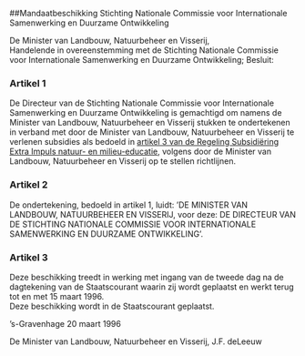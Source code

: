 <meta http-equiv='Content-Type' content='text/html; charset=utf-8' />

##Mandaatbeschikking Stichting Nationale Commissie voor Internationale Samenwerking en Duurzame Ontwikkeling

De Minister van Landbouw, Natuurbeheer en Visserij,  
Handelende in overeenstemming met de Stichting Nationale Commissie voor Internationale Samenwerking en Duurzame Ontwikkeling;
Besluit:    

### Artikel  1  

De Directeur van de Stichting Nationale Commissie voor Internationale Samenwerking en Duurzame Ontwikkeling is gemachtigd om namens de Minister van Landbouw, Natuurbeheer en Visserij stukken te ondertekenen in verband met door de Minister van Landbouw, Natuurbeheer en Visserij te verlenen subsidies als bedoeld in [artikel 3 van de Regeling Subsidiëring Extra Impuls natuur- en milieu-educatie](../../../../../../../../../ministeriele-regeling/regeling/subsidiëring/extra/impuls/natuur-/en/milieu-educatie/BWBR0007927/README.md), volgens door de Minister van Landbouw, Natuurbeheer en Visserij op te stellen richtlijnen.  

### Artikel  2  

De ondertekening, bedoeld in artikel 1, luidt: ’DE MINISTER VAN LANDBOUW, NATUURBEHEER EN VISSERIJ, voor deze: DE DIRECTEUR VAN DE STICHTING NATIONALE COMMISSIE VOOR INTERNATIONALE SAMENWERKING EN DUURZAME ONTWIKKELING’.  

### Artikel  3  

Deze beschikking treedt in werking met ingang van de tweede dag na de dagtekening van de Staatscourant waarin zij wordt geplaatst en werkt terug tot en met 15 maart 1996.  
Deze beschikking wordt in de Staatscourant geplaatst.   

’s-Gravenhage 
20 maart 1996    

De 
Minister van Landbouw, Natuurbeheer en Visserij, 
J.F. deLeeuw    
